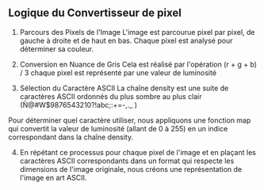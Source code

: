Logique du Convertisseur de pixel
---------------------------------------------

1. Parcours des Pixels de l'Image
L'image est parcourue pixel par pixel, de gauche à droite et de haut en bas. Chaque pixel est analysé pour déterminer sa couleur.

2. Conversion en Nuance de Gris
Cela est réalisé par l'opération (r + g + b) / 3
chaque pixel est représenté par une valeur de luminosité

3. Sélection du Caractère ASCII
La chaîne density est une suite de caractères ASCII ordonnés du plus sombre au plus clair (Ñ@#W$9876543210?!abc;:+=-,._ )

Pour déterminer quel caractère utiliser, nous appliquons une fonction map qui convertit la valeur de luminosité (allant de 0 à 255) en un indice correspondant dans la chaîne density.

4. En répétant ce processus pour chaque pixel de l'image et en plaçant les caractères ASCII correspondants dans un format qui respecte les dimensions de l'image originale, nous créons une représentation de l'image en art ASCII.

